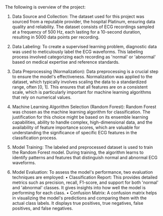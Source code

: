 The following is overview of the project:

1. Data Source and Collection: The dataset used for this project was sourced from a reputable provider, the hospital Platinum, ensuring data quality and reliability. The dataset consists of ECG recordings sampled at a frequency of 500 Hz, each lasting for a 10-second duration, resulting in 5000 data points per recording.
2. Data Labeling: To create a supervised learning problem, diagnostic data was used to meticulously label the ECG waveforms. This labeling process involved categorizing each recording as 'normal' or 'abnormal' based on medical expertise and reference standards.

3. Data Preprocessing (Normalization): Data preprocessing is a crucial step to ensure the model's effectiveness. Normalization was applied to the dataset, which typically involves scaling the data to a standardized range, often [0, 1]. This ensures that all features are on a consistent scale, which is particularly important for machine learning algorithms that rely on numerical values.

4. Machine Learning Algorithm Selection (Random Forest): Random Forest was chosen as the machine learning algorithm for classification. The justification for this choice might be based on its ensemble learning capabilities, ability to handle complex, high-dimensional data, and the availability of feature importance scores, which are valuable for understanding the significance of specific ECG features in the classification process.

5. Model Training: The labeled and preprocessed dataset is used to train the Random Forest model. During training, the algorithm learns to identify patterns and features that distinguish normal and abnormal ECG waveforms.

6. Model Evaluation: To assess the model's performance, two evaluation techniques are employed:
• Classification Report: This provides detailed metrics such as precision, recall, F1-score, and support for both 'normal' and 'abnormal' classes. It gives insights into how well the model is performing for each class.
• Confusion Matrix: A confusion matrix helps in visualizing the model's predictions and comparing them with the actual class labels. It displays true positives, true negatives, false positives, and false negatives.
